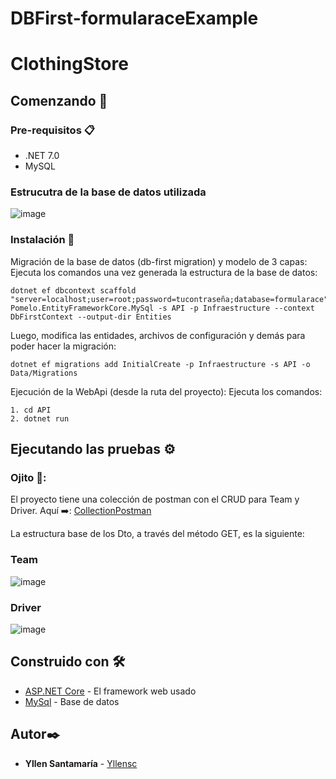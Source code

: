 # DBFirst-formularaceExample

# ClothingStore

## Comenzando 🚀
### Pre-requisitos 📋

- .NET 7.0
- MySQL
### Estrucutra de la base de datos utilizada
![image](https://github.com/yllensc/DBFirst-formularaceExample/assets/117176562/84e86f51-3758-4a55-b7e5-a84b32212d93)

### Instalación 🔧

Migración de la base de datos (db-first migration) y modelo de 3 capas:
Ejecuta los comandos una vez generada la estructura de la base de datos:
```
dotnet ef dbcontext scaffold "server=localhost;user=root;password=tucontraseña;database=formularace" Pomelo.EntityFrameworkCore.MySql -s API -p Infraestructure --context DbFirstContext --output-dir Entities
```
Luego, modifica las entidades, archivos de configuración y demás para poder hacer la migración:
```
dotnet ef migrations add InitialCreate -p Infraestructure -s API -o Data/Migrations
```

Ejecución de la WebApi (desde la ruta del proyecto):
Ejecuta los comandos:
```
1. cd API
2. dotnet run
```
## Ejecutando las pruebas ⚙️
### Ojito 👀:
El proyecto tiene una colección de postman con el CRUD para Team y Driver.
Aquí ➡️: [CollectionPostman]()

La estructura base de los Dto, a través del método GET, es la siguiente:
### Team
![image](https://github.com/yllensc/DBFirst-formularaceExample/assets/117176562/6b23bd70-930d-4e92-bfc5-611c1e857d1e)

### Driver
![image](https://github.com/yllensc/DBFirst-formularaceExample/assets/117176562/f870d56e-57b1-4cc4-a1c3-a787b142762a)

## Construido con 🛠️

* [ASP.NET Core]([http://www.dropwizard.io/1.0.2/docs/](https://learn.microsoft.com/en-us/aspnet/core/tutorials/first-web-api?view=aspnetcore-7.0&tabs=visual-studio)) - El framework web usado
* [MySql]([https://maven.apache.org/](https://dev.mysql.com/doc/workbench/en/wb-mysql-utilities.html)) - Base de datos


## Autor✒️

* **Yllen Santamaría** - [Yllensc](https://github.com/yllensc)
